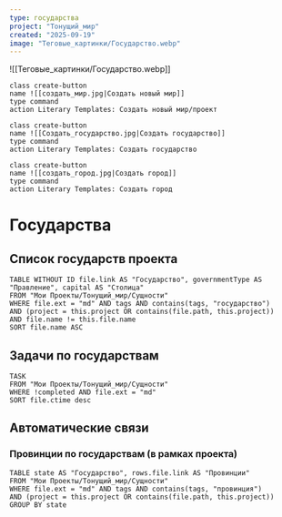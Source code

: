 ```yaml
---
type: государства
project: "Тонущий_мир"
created: "2025-09-19"
image: "Теговые_картинки/Государство.webp"
---
```


![[Теговые_картинки/Государствo.webp]]

<div class="button-row">

```button
class create-button
name ![[создать_мир.jpg|Создать новый мир]]
type command
action Literary Templates: Создать новый мир/проект
```

```button
class create-button
name ![[Создать_государство.jpg|Создать государство]]
type command
action Literary Templates: Создать государство
```

```button
class create-button
name ![[создать_город.jpg|Создать город]]
type command
action Literary Templates: Создать город
```

</div>

# Государства

## Список государств проекта

```dataview
TABLE WITHOUT ID file.link AS "Государство", governmentType AS "Правление", capital AS "Столица"
FROM "Мои Проекты/Тонущий_мир/Сущности"
WHERE file.ext = "md" AND tags AND contains(tags, "государство")
AND (project = this.project OR contains(file.path, this.project))
AND file.name != this.file.name
SORT file.name ASC
```

## Задачи по государствам

```dataview
TASK
FROM "Мои Проекты/Тонущий_мир/Сущности"
WHERE !completed AND file.ext = "md"
SORT file.ctime desc
```

## Автоматические связи

### Провинции по государствам (в рамках проекта)

```dataview
TABLE state AS "Государство", rows.file.link AS "Провинции"
FROM "Мои Проекты/Тонущий_мир/Сущности"
WHERE file.ext = "md" AND tags AND contains(tags, "провинция")
AND (project = this.project OR contains(file.path, this.project))
GROUP BY state
```
